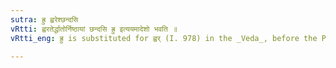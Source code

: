 ```yaml
---
sutra: ह्रु ह्वरेश्छन्दसि
vRtti: ह्वरतेर्द्धातोर्निष्ठायां छन्दसि ह्रु इत्ययमादेशो भवति ॥
vRtti_eng: ह्रु is substituted for ह्वर् (I. 978) in the _Veda_, before the Participial-affix.

---
```

